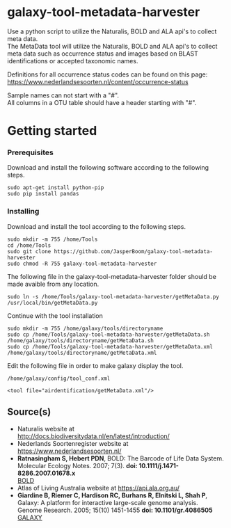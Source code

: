 # galaxy-tool-metadata-harvester
Use a python script to utilize the Naturalis, BOLD and ALA api's to collect meta data.  
The MetaData tool will utilize the Naturalis, BOLD and ALA api's to collect meta data such as occurrence status and images based on BLAST identifications or accepted taxonomic names.

Definitions for all occurrence status codes can be found on this page:  
https://www.nederlandsesoorten.nl/content/occurrence-status

Sample names can not start with a "#".  
All columns in a OTU table should have a header starting with "#".

# Getting started

### Prerequisites
Download and install the following software according to the following steps.
```
sudo apt-get install python-pip
sudo pip install pandas
```

### Installing
Download and install the tool according to the following steps.
```
sudo mkdir -m 755 /home/Tools
cd /home/Tools
sudo git clone https://github.com/JasperBoom/galaxy-tool-metadata-harvester
sudo chmod -R 755 galaxy-tool-metadata-harvester
```
The following file in the galaxy-tool-metadata-harvester folder should be made avaible from any location.
```
sudo ln -s /home/Tools/galaxy-tool-metadata-harvester/getMetaData.py /usr/local/bin/getMetaData.py
```
Continue with the tool installation
```
sudo mkdir -m 755 /home/galaxy/tools/directoryname
sudo cp /home/Tools/galaxy-tool-metadata-harvester/getMetaData.sh /home/galaxy/tools/directoryname/getMetaData.sh
sudo cp /home/Tools/galaxy-tool-metadata-harvester/getMetaData.xml /home/galaxy/tools/directoryname/getMetaData.xml
```
Edit the following file in order to make galaxy display the tool.
```
/home/galaxy/config/tool_conf.xml
```
```
<tool file="airdentification/getMetaData.xml"/>
```

## Source(s)
* Naturalis website at http://docs.biodiversitydata.nl/en/latest/introduction/
* Nederlands Soortenregister website at https://www.nederlandsesoorten.nl/
* __Ratnasingham S, Hebert PDN__, BOLD: The Barcode of Life Data System.  
  Molecular Ecology Notes. 2007; 7(3). __doi: 10.1111/j.1471-8286.2007.01678.x__  
  [BOLD](http://www.boldsystems.org/index.php/resources/api)
* Atlas of Living Australia website at https://api.ala.org.au/
* __Giardine B, Riemer C, Hardison RC, Burhans R, Elnitski L, Shah P__,  
  Galaxy: A platform for interactive large-scale genome analysis.  
  Genome Research. 2005; 15(10) 1451-1455 __doi: 10.1101/gr.4086505__  
  [GALAXY](https://www.galaxyproject.org/)
